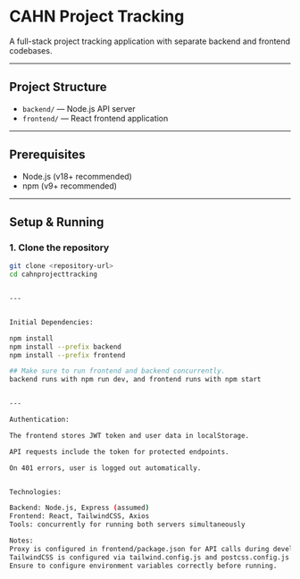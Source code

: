 # CAHN Project Tracking

A full-stack project tracking application with separate backend and frontend codebases.

---

## Project Structure

- `backend/` — Node.js API server
- `frontend/` — React frontend application

---

## Prerequisites

- Node.js (v18+ recommended)
- npm (v9+ recommended)

---

## Setup & Running

### 1. Clone the repository

```bash
git clone <repository-url>
cd cahnprojecttracking


---


Initial Dependencies:

npm install
npm install --prefix backend
npm install --prefix frontend

## Make sure to run frontend and backend concurrently.
backend runs with npm run dev, and frontend runs with npm start


---

Authentication:

The frontend stores JWT token and user data in localStorage.

API requests include the token for protected endpoints.

On 401 errors, user is logged out automatically.


Technologies:

Backend: Node.js, Express (assumed)
Frontend: React, TailwindCSS, Axios
Tools: concurrently for running both servers simultaneously

Notes:
Proxy is configured in frontend/package.json for API calls during development.
TailwindCSS is configured via tailwind.config.js and postcss.config.js in the frontend.
Ensure to configure environment variables correctly before running.
